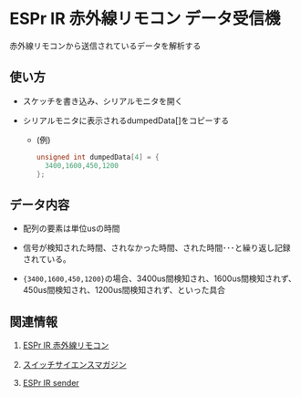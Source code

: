 ESPr IR 赤外線リモコン データ受信機
====
赤外線リモコンから送信されているデータを解析する

使い方
----

 + スケッチを書き込み、シリアルモニタを開く

 + シリアルモニタに表示されるdumpedData[]をコピーする
   + (例)
      ```c
      unsigned int dumpedData[4] = {
        3400,1600,450,1200
      };
      ```


データ内容
----

 + 配列の要素は単位usの時間
 
 + 信号が検知された時間、されなかった時間、された時間･･･と繰り返し記録されている。

 + `{3400,1600,450,1200}`の場合、3400us間検知され、1600us間検知されず、450us間検知され、1200us間検知されず、といった具合


関連情報
----

1. [ESPr IR 赤外線リモコン](https://www.switch-science.com/catalog/2740/)

2. [スイッチサイエンスマガジン](http://mag.switch-science.com/)

3. [ESPr IR sender](https://github.com/SWITCHSCIENCE/samplecodes/tree/master/ESPr-IR/ESPrIR_sender)